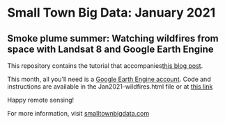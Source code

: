 # Small Town Big Data: January 2021
## Smoke plume summer: Watching wildfires from space with Landsat 8 and Google Earth Engine

This repository contains the tutorial that accompanies[this blog post](www.smalltownbigdata.com/blog/jan2021-wildfires.html). 

This month, all you'll need is a [Google Earth Engine account](https://signup.earthengine.google.com/). Code and instructions are available in the Jan2021-wildfires.html file or at [this link](github.io/smalltownbigdata/jan2020-wildfires/jan2021-wildfires.html) 

Happy remote sensing! 

For more information, visit [smalltownbigdata.com](www.smalltownbigdata.com) 
